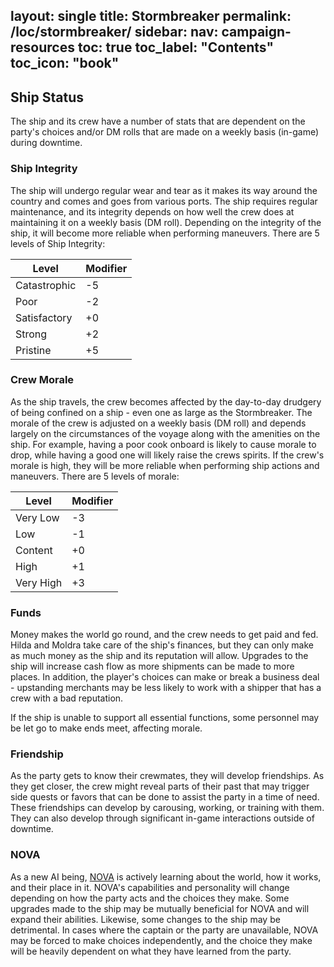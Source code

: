 layout: single
title: Stormbreaker
permalink: /loc/stormbreaker/
sidebar:
  nav: campaign-resources
toc: true
toc_label: "Contents"
toc_icon: "book"
---

## Ship Status

The ship and its crew have a number of stats that are dependent on the party's choices and/or DM rolls that are made on a weekly basis (in-game) during downtime. 

### Ship Integrity

The ship will undergo regular wear and tear as it makes its way around the country and comes and goes from various ports. The ship requires regular maintenance, and its integrity depends on how well the crew does at maintaining it on a weekly basis (DM roll). Depending on the integrity of the ship, it will become more reliable when performing maneuvers. There are 5 levels of Ship Integrity:

| Level | Modifier |
|-------|----------|
| Catastrophic | -5 |
| Poor | -2 |
| Satisfactory | +0 |
| Strong | +2 |
| Pristine | +5 |

### Crew Morale

As the ship travels, the crew becomes affected by the day-to-day drudgery of being confined on a ship - even one as large as the Stormbreaker. The morale of the crew is adjusted on a weekly basis (DM roll) and depends largely on the circumstances of the voyage along with the amenities on the ship. For example, having a poor cook onboard is likely to cause morale to drop, while having a good one will likely raise the crews spirits. If the crew's morale is high, they will be more reliable when performing ship actions and maneuvers. There are 5 levels of morale:

| Level | Modifier |
|-------|----------|
| Very Low | -3 |
| Low | -1 |
| Content | +0 |
| High | +1 |
| Very High | +3 |

### Funds

Money makes the world go round, and the crew needs to get paid and fed. Hilda and Moldra take care of the ship's finances, but they can only make as much money as the ship and its reputation will allow. Upgrades to the ship will increase cash flow as more shipments can be made to more places. In addition, the player's choices can make or break a business deal - upstanding merchants may be less likely to work with a shipper that has a crew with a bad reputation. 

If the ship is unable to support all essential functions, some personnel may be let go to make ends meet, affecting morale.

### Friendship

As the party gets to know their crewmates, they will develop friendships. As they get closer, the crew might reveal parts of their past that may trigger side quests or favors that can be done to assist the party in a time of need. These friendships can develop by carousing, working, or training with them. They can also develop through significant in-game interactions outside of downtime.

### NOVA

As a new AI being, [NOVA](/loc/npcs-main/#nova) is actively learning about the world, how it works, and their place in it. NOVA's capabilities and personality will change depending on how the party acts and the choices they make. Some upgrades made to the ship may be mutually beneficial for NOVA and will expand their abilities. Likewise, some changes to the ship may be detrimental. In cases where the captain or the party are unavailable, NOVA may be forced to make choices independently, and the choice they make will be heavily dependent on what they have learned from the party.